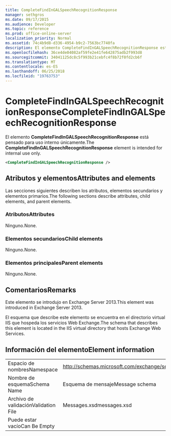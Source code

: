 ```yaml
---
title: CompleteFindInGALSpeechRecognitionResponse
manager: sethgros
ms.date: 09/17/2015
ms.audience: Developer
ms.topic: reference
ms.prod: office-online-server
localization_priority: Normal
ms.assetid: 74c4b9d8-d336-4954-b9c2-7563bc7740fa
description: El elemento CompleteFindInGALSpeechRecognitionResponse está pensado para uso interno únicamente.
ms.openlocfilehash: 36ce4de04082af59fe2e41fe642875adb2f993d8
ms.sourcegitcommit: 34041125dc8c5f993b21cebfc4f8b72f0fd2cb6f
ms.translationtype: MT
ms.contentlocale: es-ES
ms.lasthandoff: 06/25/2018
ms.locfileid: "19763753"
---
```

# <a name="completefindingalspeechrecognitionresponse"></a><span data-ttu-id="12345-103">CompleteFindInGALSpeechRecognitionResponse</span><span class="sxs-lookup"><span data-stu-id="12345-103">CompleteFindInGALSpeechRecognitionResponse</span></span>

<span data-ttu-id="12345-104">El elemento **CompleteFindInGALSpeechRecognitionResponse** está pensado para uso interno únicamente.</span><span class="sxs-lookup"><span data-stu-id="12345-104">The **CompleteFindInGALSpeechRecognitionResponse** element is intended for internal use only.</span></span> 
  
```XML
<CompleteFindInGALSpeechRecognitionResponse />
```

## <a name="attributes-and-elements"></a><span data-ttu-id="12345-105">Atributos y elementos</span><span class="sxs-lookup"><span data-stu-id="12345-105">Attributes and elements</span></span>

<span data-ttu-id="12345-106">Las secciones siguientes describen los atributos, elementos secundarios y elementos primarios.</span><span class="sxs-lookup"><span data-stu-id="12345-106">The following sections describe attributes, child elements, and parent elements.</span></span>
  
### <a name="attributes"></a><span data-ttu-id="12345-107">Atributos</span><span class="sxs-lookup"><span data-stu-id="12345-107">Attributes</span></span>

<span data-ttu-id="12345-108">Ninguno.</span><span class="sxs-lookup"><span data-stu-id="12345-108">None.</span></span>
  
### <a name="child-elements"></a><span data-ttu-id="12345-109">Elementos secundarios</span><span class="sxs-lookup"><span data-stu-id="12345-109">Child elements</span></span>

<span data-ttu-id="12345-110">Ninguno.</span><span class="sxs-lookup"><span data-stu-id="12345-110">None.</span></span>
  
### <a name="parent-elements"></a><span data-ttu-id="12345-111">Elementos principales</span><span class="sxs-lookup"><span data-stu-id="12345-111">Parent elements</span></span>

<span data-ttu-id="12345-112">Ninguno.</span><span class="sxs-lookup"><span data-stu-id="12345-112">None.</span></span>
  
## <a name="remarks"></a><span data-ttu-id="12345-113">Comentarios</span><span class="sxs-lookup"><span data-stu-id="12345-113">Remarks</span></span>

<span data-ttu-id="12345-114">Este elemento se introdujo en Exchange Server 2013.</span><span class="sxs-lookup"><span data-stu-id="12345-114">This element was introduced in Exchange Server 2013.</span></span>
  
<span data-ttu-id="12345-115">El esquema que describe este elemento se encuentra en el directorio virtual IIS que hospeda los servicios Web Exchange.</span><span class="sxs-lookup"><span data-stu-id="12345-115">The schema that describes this element is located in the IIS virtual directory that hosts Exchange Web Services.</span></span>
  
## <a name="element-information"></a><span data-ttu-id="12345-116">Información del elemento</span><span class="sxs-lookup"><span data-stu-id="12345-116">Element information</span></span>

|||
|:-----|:-----|
|<span data-ttu-id="12345-117">Espacio de nombres</span><span class="sxs-lookup"><span data-stu-id="12345-117">Namespace</span></span>  <br/> |http://schemas.microsoft.com/exchange/services/2006/messages  <br/> |
|<span data-ttu-id="12345-118">Nombre de esquema</span><span class="sxs-lookup"><span data-stu-id="12345-118">Schema Name</span></span>  <br/> |<span data-ttu-id="12345-119">Esquema de mensaje</span><span class="sxs-lookup"><span data-stu-id="12345-119">Message schema</span></span>  <br/> |
|<span data-ttu-id="12345-120">Archivo de validación</span><span class="sxs-lookup"><span data-stu-id="12345-120">Validation File</span></span>  <br/> |<span data-ttu-id="12345-121">Messages.xsd</span><span class="sxs-lookup"><span data-stu-id="12345-121">messages.xsd</span></span>  <br/> |
|<span data-ttu-id="12345-122">Puede estar vacío</span><span class="sxs-lookup"><span data-stu-id="12345-122">Can Be Empty</span></span>  <br/> ||
   

